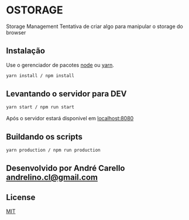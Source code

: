 # OSTORAGE

Storage Management
Tentativa de criar algo para manipular o storage do browser


## Instalação

Use o gerenciador de pacotes [node](https://nodejs.org/en/) ou [yarn](https://yarnpkg.com/).

```bash
yarn install / npm install
```

## Levantando o servidor para DEV

```bash
yarn start / npm run start
```
Após o servidor estará disponivel em [localhost:8080](http://localhost:8080/)

## Buildando os scripts

```bash
yarn production / npm run production
```

## Desenvolvido por André Carello <andrelino.cl@gmail.com>

## License
[MIT](https://choosealicense.com/licenses/mit/)
